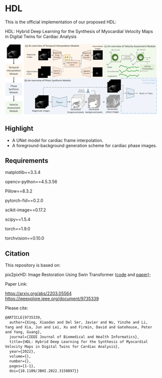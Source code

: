 # HDL
This is the official implementation of our proposed HDL:

HDL: Hybrid Deep Learning for the Synthesis of Myocardial Velocity Maps in Digital Twins for Cardiac Analysis

![Overview_of_HDL](./imgs/Fig2.png)





## Highlight

- A UNet model for cardiac frame interpolation.
- A foreground-background generation scheme for cardiac phase images.



## Requirements

matplotlib==3.3.4

opencv-python==4.5.3.56

Pillow==8.3.2

pytorch-fid==0.2.0

scikit-image==0.17.2

scipy==1.5.4

torch==1.9.0

torchvision==0.10.0


## Citation
This repository is based on:

pix2pixHD: Image Restoration Using Swin Transformer ([code](https://github.com/NVIDIA/pix2pixHD) and 
[paper](https://arxiv.org/abs/1711.11585));



Paper Link:

https://arxiv.org/abs/2203.05564 \
https://ieeexplore.ieee.org/document/9735339

Please cite:

```
@ARTICLE{9735339,
  author={Xing, Xiaodan and Del Ser, Javier and Wu, Yinzhe and Li, Yang and Xia, Jun and Lei, Xu and Firmin, David and Gatehouse, Peter and Yang, Guang},
  journal={IEEE Journal of Biomedical and Health Informatics}, 
  title={HDL: Hybrid Deep Learning for the Synthesis of Myocardial Velocity Maps in Digital Twins for Cardiac Analysis}, 
  year={2022},
  volume={},
  number={},
  pages={1-1},
  doi={10.1109/JBHI.2022.3158897}}
```
